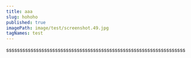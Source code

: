 ```yaml
---
title: aaa
slug: hohoho
published: true
imagePath: image/test/screenshot.49.jpg
tagNames: test
---
```

ssssssssssssssssssssssssssssssssssssssssssssssssssssssssssssssssss